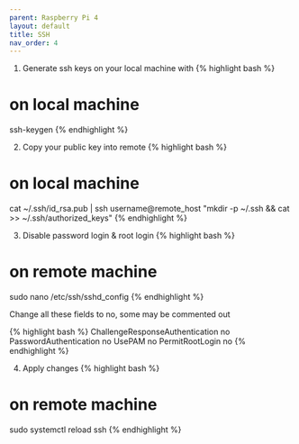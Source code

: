 ```yaml
---
parent: Raspberry Pi 4
layout: default
title: SSH
nav_order: 4
---
```


1. Generate ssh keys on your local machine with
{% highlight bash %}
# on local machine
ssh-keygen
{% endhighlight %}

2. Copy your public key into remote
{% highlight bash %}
# on local machine
cat ~/.ssh/id_rsa.pub | ssh username@remote_host "mkdir -p ~/.ssh && cat >> ~/.ssh/authorized_keys"
{% endhighlight %}

3. Disable password login & root login
{% highlight bash %}
# on remote machine
sudo nano /etc/ssh/sshd_config
{% endhighlight %}

Change all these fields to no, some may be commented out

{% highlight bash %}
ChallengeResponseAuthentication no
PasswordAuthentication no
UsePAM no
PermitRootLogin no
{% endhighlight %}

4. Apply changes
{% highlight bash %}
# on remote machine
sudo systemctl reload ssh
{% endhighlight %}
